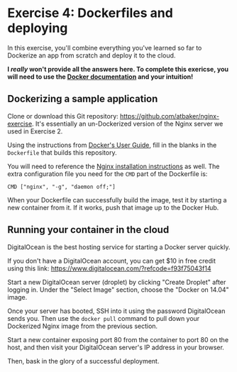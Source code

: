 # Exercise 4: Dockerfiles and deploying

In this exercise, you'll combine everything you've learned so far to Dockerize an app from scratch and deploy it to the cloud.

**I *really* won't provide all the answers here. To complete this exericse, you will need to use the [Docker documentation](https://docs.docker.com/) and your intuition!**

## Dockerizing a sample application

Clone or download this Git repository: https://github.com/atbaker/nginx-exercise. It's essentially an un-Dockerized version of the Nginx server we used in Exercise 2.

Using the instructions from [Docker's User Guide](https://docs.docker.com/userguide/dockerimages/#building-an-image-from-a-dockerfile), fill in the blanks in the `Dockerfile` that builds this repository.

You will need to reference the [Nginx installation instructions](http://nginx.org/en/linux_packages.html) as well. The extra configuration file you need for the `CMD` part of the Dockerfile is:

```
CMD ["nginx", "-g", "daemon off;"]
```

When your Dockerfile can successfully build the image, test it by starting a new container from it. If it works, push that image up to the Docker Hub.

## Running your container in the cloud

DigitalOcean is the best hosting service for starting a Docker server quickly. 

If you don't have a DigitalOcean account, you can get $10 in free credit using this link: https://www.digitalocean.com/?refcode=f93f75043f14

Start a new DigitalOcean server (droplet) by clicking "Create Droplet" after logging in. Under the "Select Image" section, choose the "Docker on 14.04" image.

Once your server has booted, SSH into it using the password DigitalOcean sends you. Then use the `docker pull` command to pull down your Dockerized Nginx image from the previous section.

Start a new container exposing port 80 from the container to port 80 on the host, and then visit your DigitalOcean server's IP address in your browser.

Then, bask in the glory of a successful deployment.
